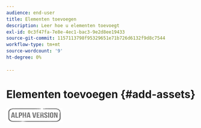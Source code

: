 ```yaml
---
audience: end-user
title: Elementen toevoegen
description: Leer hoe u elementen toevoegt
exl-id: 0c3f47fa-7e8e-4ec1-bac3-9e2d8ee19433
source-git-commit: 1157113798f95329651e71b726d6132f9d8c7544
workflow-type: tm+mt
source-wordcount: '9'
ht-degree: 0%

---
```


# Elementen toevoegen {#add-assets}

![](../assets/do-not-localize/badge.png)
